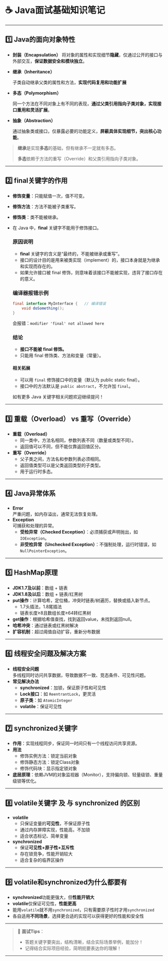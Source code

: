 # ☕ Java面试基础知识笔记

---

## 1️⃣ Java的面向对象特性

- **封装（Encapsulation）**
  将对象的属性和实现细节**隐藏**，仅通过公开的接口与外部交互，**保证数据安全和模块独立**。

- **继承（Inheritance）**

  子类自动继承父类的属性和方法，**实现代码复用和功能扩展**

- **多态（Polymorphism）**

  同一个方法在不同对象上有不同的表现，**通过父类引用指向子类对象，实现接口重用和灵活扩展**。

- **抽象（Abstraction）**

  通过抽象类或接口，仅暴露必要的功能定义，**屏蔽具体实现细节，突出核心功能**。

> **继承**是实现**多态**的基础，但有继承不一定就有多态。
>
> **多态**依赖于方法的重写（Override）和父类引用指向子类对象。

---

## 2️⃣ final关键字的作用

- **修饰变量**：只能赋值一次，值不可变。

- **修饰方法**：方法不能被子类重写。

- **修饰类**：类不能被继承。

- 在 Java 中，**final** 关键字不能用于修饰接口。

  ### 原因说明

  - **final** 关键字的含义是“最终的，不能被继承或重写”。
  - 接口的设计目的是用来被类实现（implement）的，接口本身就是为继承和实现而存在的。
  - 如果允许接口被 final 修饰，则意味着该接口不能被实现，违背了接口存在的意义。

  ### 编译器报错示例

  ```java
  final interface MyInterface {   // 编译错误
      void doSomething();
  }
  ```
  会报错：`modifier 'final' not allowed here`

  ### 结论

  - **接口不能被 final 修饰。**
  - 只能用 final 修饰类、方法和变量（常量）。

  #### 相关拓展

  - 可以用 `final` 修饰接口中的变量（默认为 public static final）。
  - 接口中的方法默认是 `public abstract`，不允许加 `final`。

  如有更多 Java 关键字相关问题欢迎继续提问！

---

## 3️⃣ 重载（Overload） vs 重写（Override）

- **重载（Overload）**  
  - 同一类中，方法名相同，参数列表不同（数量或类型不同）。
  - 返回值可以不同，但不能仅靠返回值区分。
- **重写（Override）**  
  - 父子类之间，方法名和参数列表必须相同。
  - 返回值类型可以是父类返回类型的子类型。
  - 用于运行时多态。

---

## 4️⃣ Java异常体系

- **Error**  
  严重问题，如内存溢出，通常无法恢复处理。
- **Exception**  
  可捕获和处理的异常。
  - **受检异常（Checked Exception）**：必须捕获或声明抛出，如 `IOException`。
  - **非受检异常（Unchecked Exception）**：不强制处理，运行时错误，如 `NullPointerException`。

---

## 5️⃣ HashMap原理

- **JDK1.7及以前**：数组 + 链表
- **JDK1.8及以后**：数组 + 链表/红黑树
- **put操作**：计算哈希，定位桶，冲突时链表/树遍历，替换或插入新节点。
  - 1.7头插法，1.8尾插法
  - 链表长度≥8且数组长度≥64转红黑树
- **get操作**：根据哈希值查找，找到返回value，未找到返回null。
- **哈希冲突**：通过链表或红黑树解决
- **扩容机制**：超过阈值自动扩容，重新分布数据

---

## 6️⃣ 线程安全问题及解决方案

- **线程安全问题**  
  多线程同时访问共享数据，导致数据不一致、竞态条件、可见性问题。
- **常见解决办法**
  - **synchronized**：加锁，保证原子性和可见性
  - **Lock接口**：如 `ReentrantLock`，更灵活
  - **原子类**：如 `AtomicInteger`
  - **volatile**：保证可见性

---

## 7️⃣ synchronized关键字

- **作用**：实现线程同步，保证同一时间只有一个线程访问共享资源。
- **用法**
  - 修饰实例方法：锁定当前对象
  - 修饰静态方法：锁定Class对象
  - 修饰代码块：显示指定锁对象
- **底层原理**：依赖JVM的对象监视器（Monitor），支持偏向锁、轻量级锁、重量级锁等优化。

---

## 8️⃣ volatile关键字 及 与 synchronized 的区别

- **volatile**  
  - 只保证变量的**可见性**，不保证原子性
  - 通过内存屏障实现，性能高，不加锁
  - 适合状态标记、简单变量
- **synchronized**
  - 保证**可见性+原子性+互斥性**
  - 存在锁竞争，性能开销较大
  - 适合复杂的临界区操作

---

## 9️⃣ volatile和synchronized为什么都要有

- **synchronized**功能更强大，但**性能开销大**
- **volatile**仅保证可见性，**性能更高**
- 能用`volatile`就不用`synchronized`，只有需要原子性时才用`synchronized`
- 各自适用**不同场景**，选择更合适的实现可以获得更好的性能和安全性

---

> 🌟 **面试Tips**：  
> - 答题关键字要突出，结构清晰，结合实际场景举例，能加分！  
> - 记得结合实际项目经验，简明扼要表达你的理解！

---